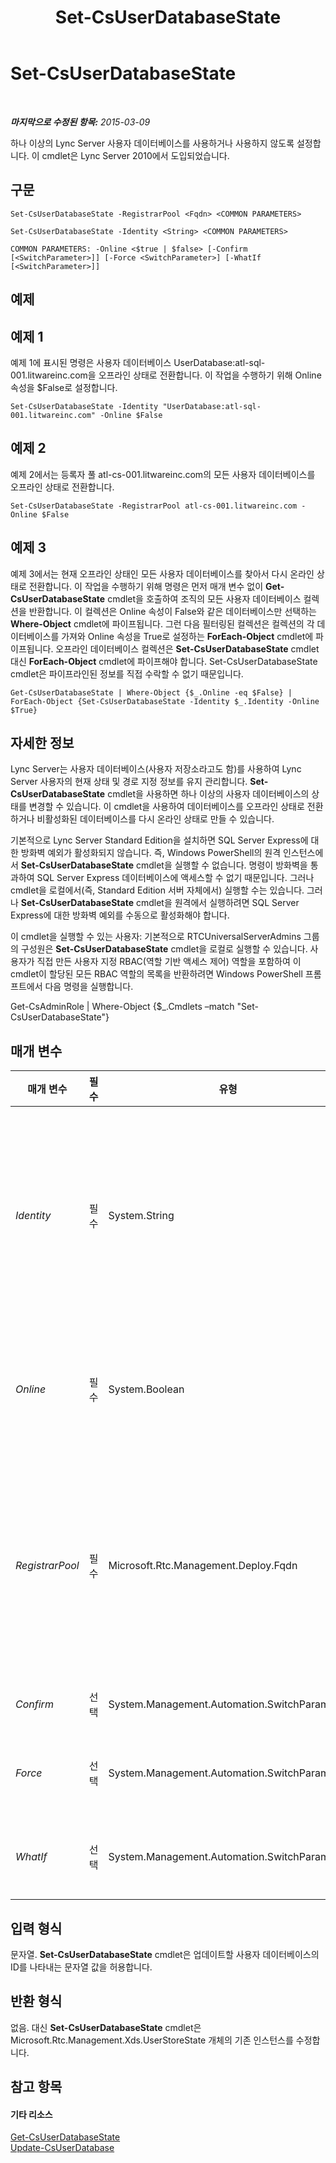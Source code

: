 ﻿---
title: Set-CsUserDatabaseState
TOCTitle: Set-CsUserDatabaseState
ms:assetid: c4d8fe5e-ebc1-443b-943d-fc54649e94fd
ms:mtpsurl: https://technet.microsoft.com/ko-kr/library/Gg412973(v=OCS.15)
ms:contentKeyID: 49304972
ms.date: 08/24/2015
mtps_version: v=OCS.15
ms.translationtype: HT
---

# Set-CsUserDatabaseState

 

_**마지막으로 수정된 항목:** 2015-03-09_

하나 이상의 Lync Server 사용자 데이터베이스를 사용하거나 사용하지 않도록 설정합니다. 이 cmdlet은 Lync Server 2010에서 도입되었습니다.

## 구문

    Set-CsUserDatabaseState -RegistrarPool <Fqdn> <COMMON PARAMETERS>

    Set-CsUserDatabaseState -Identity <String> <COMMON PARAMETERS>

    COMMON PARAMETERS: -Online <$true | $false> [-Confirm [<SwitchParameter>]] [-Force <SwitchParameter>] [-WhatIf [<SwitchParameter>]]

## 예제

## 예제 1

예제 1에 표시된 명령은 사용자 데이터베이스 UserDatabase:atl-sql-001.litwareinc.com을 오프라인 상태로 전환합니다. 이 작업을 수행하기 위해 Online 속성을 $False로 설정합니다.

    Set-CsUserDatabaseState -Identity "UserDatabase:atl-sql-001.litwareinc.com" -Online $False

## 예제 2

예제 2에서는 등록자 풀 atl-cs-001.litwareinc.com의 모든 사용자 데이터베이스를 오프라인 상태로 전환합니다.

    Set-CsUserDatabaseState -RegistrarPool atl-cs-001.litwareinc.com -Online $False

## 예제 3

예제 3에서는 현재 오프라인 상태인 모든 사용자 데이터베이스를 찾아서 다시 온라인 상태로 전환합니다. 이 작업을 수행하기 위해 명령은 먼저 매개 변수 없이 **Get-CsUserDatabaseState** cmdlet을 호출하여 조직의 모든 사용자 데이터베이스 컬렉션을 반환합니다. 이 컬렉션은 Online 속성이 False와 같은 데이터베이스만 선택하는 **Where-Object** cmdlet에 파이프됩니다. 그런 다음 필터링된 컬렉션은 컬렉션의 각 데이터베이스를 가져와 Online 속성을 True로 설정하는 **ForEach-Object** cmdlet에 파이프됩니다. 오프라인 데이터베이스 컬렉션은 **Set-CsUserDatabaseState** cmdlet 대신 **ForEach-Object** cmdlet에 파이프해야 합니다. Set-CsUserDatabaseState cmdlet은 파이프라인된 정보를 직접 수락할 수 없기 때문입니다.

    Get-CsUserDatabaseState | Where-Object {$_.Online -eq $False} | ForEach-Object {Set-CsUserDatabaseState -Identity $_.Identity -Online $True}

## 자세한 정보

Lync Server는 사용자 데이터베이스(사용자 저장소라고도 함)를 사용하여 Lync Server 사용자의 현재 상태 및 경로 지정 정보를 유지 관리합니다. **Set-CsUserDatabaseState** cmdlet을 사용하면 하나 이상의 사용자 데이터베이스의 상태를 변경할 수 있습니다. 이 cmdlet을 사용하여 데이터베이스를 오프라인 상태로 전환하거나 비활성화된 데이터베이스를 다시 온라인 상태로 만들 수 있습니다.

기본적으로 Lync Server Standard Edition을 설치하면 SQL Server Express에 대한 방화벽 예외가 활성화되지 않습니다. 즉, Windows PowerShell의 원격 인스턴스에서 **Set-CsUserDatabaseState** cmdlet을 실행할 수 없습니다. 명령이 방화벽을 통과하여 SQL Server Express 데이터베이스에 액세스할 수 없기 때문입니다. 그러나 cmdlet을 로컬에서(즉, Standard Edition 서버 자체에서) 실행할 수는 있습니다. 그러나 **Set-CsUserDatabaseState** cmdlet을 원격에서 실행하려면 SQL Server Express에 대한 방화벽 예외를 수동으로 활성화해야 합니다.

이 cmdlet을 실행할 수 있는 사용자: 기본적으로 RTCUniversalServerAdmins 그룹의 구성원은 **Set-CsUserDatabaseState** cmdlet을 로컬로 실행할 수 있습니다. 사용자가 직접 만든 사용자 지정 RBAC(역할 기반 액세스 제어) 역할을 포함하여 이 cmdlet이 할당된 모든 RBAC 역할의 목록을 반환하려면 Windows PowerShell 프롬프트에서 다음 명령을 실행합니다.

Get-CsAdminRole | Where-Object {$\_.Cmdlets –match "Set-CsUserDatabaseState"}

## 매개 변수


<table>
<colgroup>
<col style="width: 25%" />
<col style="width: 25%" />
<col style="width: 25%" />
<col style="width: 25%" />
</colgroup>
<thead>
<tr class="header">
<th>매개 변수</th>
<th>필수</th>
<th>유형</th>
<th>설명</th>
</tr>
</thead>
<tbody>
<tr class="odd">
<td><p><em>Identity</em></p></td>
<td><p>필수</p></td>
<td><p>System.String</p></td>
<td><p>온라인 상태를 수정할 사용자 데이터베이스의 고유 식별자입니다 (예: -Identity &quot;UserDatabase:atl-sql-001.litwareinc.com&quot;).</p>
<p>Identity 및 RegistrarPool을 같은 명령에 함께 사용할 수 없으며 이러한 매개 변수에 와일드카드를 사용할 수도 없습니다.</p></td>
</tr>
<tr class="even">
<td><p><em>Online</em></p></td>
<td><p>필수</p></td>
<td><p>System.Boolean</p></td>
<td><p>True($True)로 하면 데이터베이스가 사용 가능한 온라인 상태로 전환되고, False($False)로 설정하면 데이터베이스가 오프라인 상태로 전환됩니다.</p></td>
</tr>
<tr class="odd">
<td><p><em>RegistrarPool</em></p></td>
<td><p>필수</p></td>
<td><p>Microsoft.Rtc.Management.Deploy.Fqdn</p></td>
<td><p>온라인 상태를 수정할 사용자 데이터베이스를 호스트하는 등록자 풀의 FQDN(정규화된 도메인 이름)입니다. (예: -RegistrarPool atl-cs-001.litwareinc.com).</p>
<p>-Identity 및 -RegistrarPool을 같은 명령에 함께 사용할 수 없으며 이러한 매개 변수에 와일드카드를 사용할 수도 없습니다.</p></td>
</tr>
<tr class="even">
<td><p><em>Confirm</em></p></td>
<td><p>선택</p></td>
<td><p>System.Management.Automation.SwitchParameter</p></td>
<td><p>명령을 실행하기 전에 확인 메시지를 표시합니다.</p></td>
</tr>
<tr class="odd">
<td><p><em>Force</em></p></td>
<td><p>선택</p></td>
<td><p>System.Management.Automation.SwitchParameter</p></td>
<td><p>명령을 실행할 때 발생할 수 있는 심각하지 않은 오류 메시지를 표시하지 않습니다.</p></td>
</tr>
<tr class="even">
<td><p><em>WhatIf</em></p></td>
<td><p>선택</p></td>
<td><p>System.Management.Automation.SwitchParameter</p></td>
<td><p>명령을 실제로 실행하지 않고도 명령이 실행될 경우 발생할 수 있는 현상을 설명합니다.</p></td>
</tr>
</tbody>
</table>


## 입력 형식

문자열. **Set-CsUserDatabaseState** cmdlet은 업데이트할 사용자 데이터베이스의 ID를 나타내는 문자열 값을 허용합니다.

## 반환 형식

없음. 대신 **Set-CsUserDatabaseState** cmdlet은 Microsoft.Rtc.Management.Xds.UserStoreState 개체의 기존 인스턴스를 수정합니다.

## 참고 항목

#### 기타 리소스

[Get-CsUserDatabaseState](get-csuserdatabasestate.md)  
[Update-CsUserDatabase](update-csuserdatabase.md)

